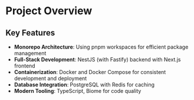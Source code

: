 # Project Overview

## Key Features

- **Monorepo Architecture**: Using pnpm workspaces for efficient package management
- **Full-Stack Development**: NestJS (with Fastify) backend with Next.js frontend
- **Containerization**: Docker and Docker Compose for consistent development and deployment
- **Database Integration**: PostgreSQL with Redis for caching
- **Modern Tooling**: TypeScript, Biome for code quality
